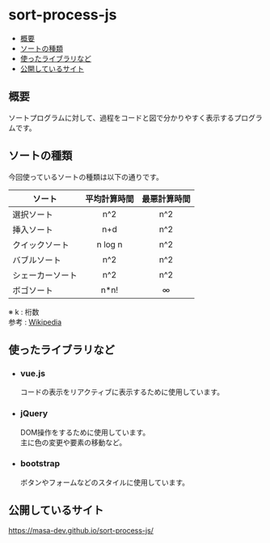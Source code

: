 # sort-process-js

- [概要](#概要)
- [ソートの種類](#ソートの種類)
- [使ったライブラリなど](#使ったライブラリなど)
- [公開しているサイト](#公開しているサイト)

## 概要

ソートプログラムに対して、過程をコードと図で分かりやすく表示するプログラムです。

## ソートの種類

今回使っているソートの種類は以下の通りです。

| ソート | 平均計算時間 | 最悪計算時間 |
| --- | :---: | :---: |
| 選択ソート | n^2 | n^2 |
| 挿入ソート | n+d | n^2 |
| クイックソート | n log n | n^2 |
| バブルソート | n^2 | n^2 |
| シェーカーソート | n^2 | n^2 |
| ボゴソート | n*n! | ∞ |

※ k : 桁数<br>
参考 : [Wikipedia](https://ja.wikipedia.org/wiki/%E3%82%BD%E3%83%BC%E3%83%88)

## 使ったライブラリなど

- ### vue.js

    コードの表示をリアクティブに表示するために使用しています。

- ### jQuery

    DOM操作をするために使用しています。<br>
    主に色の変更や要素の移動など。

- ### bootstrap

    ボタンやフォームなどのスタイルに使用しています。

## 公開しているサイト

https://masa-dev.github.io/sort-process-js/
